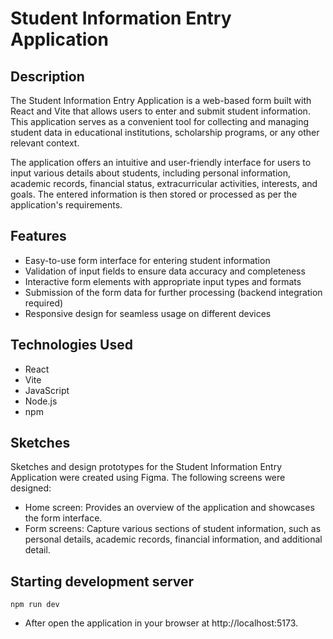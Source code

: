 # Student Information Entry Application

## Description

The Student Information Entry Application is a web-based form built with React and Vite that allows users to enter and submit student information. This application serves as a convenient tool for collecting and managing student data in educational institutions, scholarship programs, or any other relevant context.

The application offers an intuitive and user-friendly interface for users to input various details about students, including personal information, academic records, financial status, extracurricular activities, interests, and goals. The entered information is then stored or processed as per the application's requirements.

## Features

- Easy-to-use form interface for entering student information
- Validation of input fields to ensure data accuracy and completeness
- Interactive form elements with appropriate input types and formats
- Submission of the form data for further processing (backend integration required)
- Responsive design for seamless usage on different devices

## Technologies Used

- React
- Vite
- JavaScript
- Node.js
- npm

## Sketches

Sketches and design prototypes for the Student Information Entry Application were created using Figma. The following screens were designed:

- Home screen: Provides an overview of the application and showcases the form interface.
- Form screens: Capture various sections of student information, such as personal details, academic records, financial information, and additional detail.

## Starting development server
  ```
  npm run dev
  
  ```
 - After open the application in your browser at http://localhost:5173.



